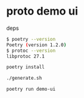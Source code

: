 # proto demo ui
deps
```bash
$ poetry --version
Poetry (version 1.2.0)
$ protoc --version 
libprotoc 27.1
```
```bash
poetry install
```
```bash
./generate.sh
```
```bash
poetry run demo-ui
```